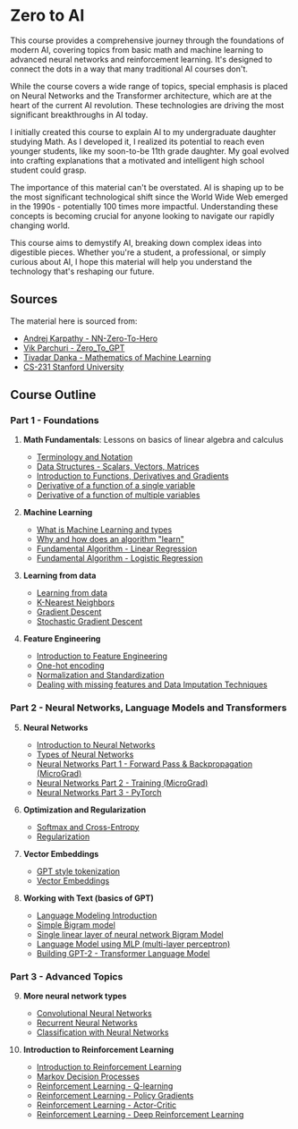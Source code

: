 
<script src="https://cdnjs.cloudflare.com/ajax/libs/mathjax/2.7.5/MathJax.js?config=TeX-MML-AM_CHTML" async></script>
<script type="text/x-mathjax-config">
MathJax.Hub.Config({
    tex2jax: {
        inlineMath: [['$','$'], ['\(','\)']],
        processEscapes: true
    }
});
</script>
# Zero to AI

This course provides a comprehensive journey through the foundations of modern AI, covering topics from basic math and machine learning to advanced neural networks and reinforcement learning. It's designed to connect the dots in a way that many traditional AI courses don't.

While the course covers a wide range of topics, special emphasis is placed on Neural Networks and the Transformer architecture, which are at the heart of the current AI revolution. These technologies are driving the most significant breakthroughs in AI today.

I initially created this course to explain AI to my undergraduate daughter studying Math. As I developed it, I realized its potential to reach even younger students, like my soon-to-be 11th grade daughter. My goal evolved into crafting explanations that a motivated and intelligent high school student could grasp.

The importance of this material can't be overstated. AI is shaping up to be the most significant technological shift since the World Wide Web emerged in the 1990s - potentially 100 times more impactful. Understanding these concepts is becoming crucial for anyone looking to navigate our rapidly changing world.

This course aims to demystify AI, breaking down complex ideas into digestible pieces. Whether you're a student, a professional, or simply curious about AI, I hope this material will help you understand the technology that's reshaping our future.

## Sources

The material here is sourced from:
- [Andrej Karpathy - NN-Zero-To-Hero](https://github.com/karpathy/nn-zero-to-hero)
- [Vik Parchuri - Zero_To_GPT](https://github.com/VikParuchuri/zero_to_gpt/tree/master?tab=readme-ov-file)
- [Tivadar Danka - Mathematics of Machine Learning](https://tivadardanka.com/mathematics-of-machine-learning-preview)
- [CS-231 Stanford University](https://cs231n.github.io/)

## Course Outline

### Part 1 - Foundations

1. **Math Fundamentals**: Lessons on basics of linear algebra and calculus
   - [Terminology and Notation](./notes/term-not.md)
   - [Data Structures - Scalars, Vectors, Matrices](./notes/data-structs.md)
   - [Introduction to Functions, Derivatives and Gradients](./notes/func-der-grad.md)
   - [Derivative of a function of a single variable](./notes/derivative-single-var.md)
   - [Derivative of a function of multiple variables](./notes/derivative-multiple-var.md)

2. **Machine Learning**
   - [What is Machine Learning and types](./notes/what-is-ml.md)
   - [Why and how does an algorithm "learn"](./notes/why-algo-learns.md)
   - [Fundamental Algorithm - Linear Regression](./notes/linear-reg.md)
   - [Fundamental Algorithm - Logistic Regression](./notes/logistic-reg.md)

3. **Learning from data**
   - [Learning from data](./notes/learning-from-data.md)
   - [K-Nearest Neighbors](./notes/knn.md)
   - [Gradient Descent](./notes/gradient-descent.md)
   - [Stochastic Gradient Descent](./notes/sgd.md)

4. **Feature Engineering**
   - [Introduction to Feature Engineering](./notes/feature-engineering.md)
   - [One-hot encoding](./notes/one-hot-encoding.md)
   - [Normalization and Standardization](./notes/normalization-standardization.md)
   - [Dealing with missing features and Data Imputation Techniques](./notes/missing-values-imputation.md)

### Part 2 - Neural Networks, Language Models and Transformers

5. **Neural Networks**
   - [Introduction to Neural Networks](./notes/nn-intro.md)
   - [Types of Neural Networks](./notes/nn-types.md)
   - [Neural Networks Part 1 - Forward Pass & Backpropagation (MicroGrad)](./notes/nn-forward-backprop.md)
   - [Neural Networks Part 2 - Training (MicroGrad)](./notes/nn-training.md)
   - [Neural Networks Part 3 - PyTorch](./notes/nn-pytorch.md)

6. **Optimization and Regularization**
   - [Softmax and Cross-Entropy](./notes/softmax-cross-entropy.md)
   - [Regularization](./notes/regularization.md)

7. **Vector Embeddings**
   - [GPT style tokenization](./notes/gpt-tokenization.md)
   - [Vector Embeddings](./notes/vector-embeddings.md)

8. **Working with Text (basics of GPT)**
   - [Language Modeling Introduction](./notes/lm-intro.md)
   - [Simple Bigram model](./notes/bigram-lm.md)
   - [Single linear layer of neural network Bigram Model](./notes/bigram-nn-lm.md)
   - [Language Model using MLP (multi-layer perceptron)](./notes/bigram-mlp-lm.md)
   - [Building GPT-2 - Transformer Language Model](./notes/bigram-transformer-lm.md)

### Part 3 - Advanced Topics

9. **More neural network types**
   - [Convolutional Neural Networks](./notes/conv-nn.md)
   - [Recurrent Neural Networks](./notes/rnn.md)
   - [Classification with Neural Networks](./notes/nn-classification.md)

10. **Introduction to Reinforcement Learning**
    - [Introduction to Reinforcement Learning](./notes/rl-intro.md)
    - [Markov Decision Processes](./notes/mdp.md)
    - [Reinforcement Learning - Q-learning](./notes/q-learning.md)
    - [Reinforcement Learning - Policy Gradients](./notes/policy-gradients.md)
    - [Reinforcement Learning - Actor-Critic](./notes/actor-critic.md)
    - [Reinforcement Learning - Deep Reinforcement Learning](./notes/deep-rl.md)

